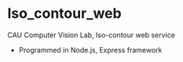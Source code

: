 # Iso_contour_web
CAU Computer Vision Lab, Iso-contour web service 

- Programmed in Node.js, Express framework

